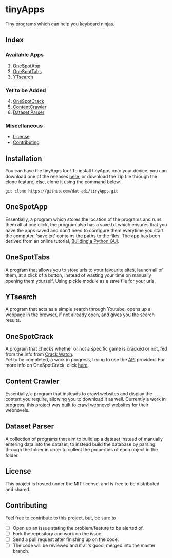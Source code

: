 # tinyApps
Tiny programs which can help you keyboard ninjas.

## Index
### Available Apps
1. [OneSpotApp](#onespotapp)
2. [OneSpotTabs](#onespottabs)
3. [YTsearch](#ytsearch)

### Yet to be Added
4. [OneSpotCrack](#onespotcrack)
5. [ContentCrawler](#content-crawler)
6. [Dataset Parser](#dataset-parser)

### Miscellaneous
- [License](#license)<br>
- [Contributing](#contributing)

## Installation

You can have the tinyApps too!
To install tinyApps onto your device, you can download one of the releases [here](https://github.com/dat-adi/tinyApps/releases), or download the zip file through the clone feature, else, clone it using the command below.
```shell
git clone https://github.com/dat-adi/tinyApps.git
```

## OneSpotApp

Essentially, a program which stores the location of the programs and runs them all at one click, the program also has a save.txt which ensures that you have the apps saved and don't need to configure them everytime you start the computer.
'save.txt' contains the paths to the files.
The app has been derived from an online tutorial, <a href="https://www.youtube.com/watch?v=jE-SpRI3K5g">Building a Python GUI</a>.

## OneSpotTabs

A program that allows you to store urls to your favourite sites, launch all of them, at a click of a button, instead of wasting your time on manually opening them yourself.
Using pickle module as a save file for your urls.

## YTsearch

A program that acts as a simple search through Youtube, opens up a webpage in the browser, if not already open, and gives you the search results.

## OneSpotCrack

A program that checks whether or not a specific game is cracked or not, fed from the info from [Crack Watch](https://crackwatch.com/games).<br>
Yet to be completed, a work in progress, trying to use the [API](https://crackwatch.com/api) provided.
For more info on OneSpotCrack, click [here](https://github.com/dat-adi/tinyApps/blob/master/oneSpotCrackSearch/README.md).

## Content Crawler

Essentially, a program that insteads to crawl websites and display the content you require, allowing you to download it as well.
Currently a work in progress, this project was built to crawl webnovel websites for their webnovels.

## Dataset Parser

A collection of programs that aim to build up a dataset instead of manually entering data into the dataset, to instead build the database by parsing through the folder in order to collect the properties of each object in the folder.

## License
This project is hosted under the MIT license, and is free to be distributed and shared.

## Contributing
Feel free to contribute to this project, but, be sure to <br>
- [ ] Open up an issue stating the problem/feature to be alerted of.
- [ ] Fork the repository and work on the issue.
- [ ] Send a pull request after finishing up on the code.
- [ ] The code will be reviewed and if all's good, merged into the master branch.
